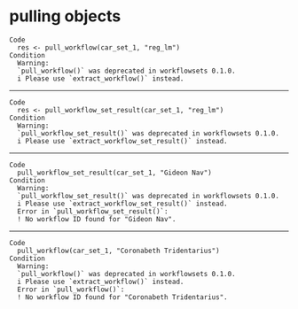 # pulling objects

    Code
      res <- pull_workflow(car_set_1, "reg_lm")
    Condition
      Warning:
      `pull_workflow()` was deprecated in workflowsets 0.1.0.
      i Please use `extract_workflow()` instead.

---

    Code
      res <- pull_workflow_set_result(car_set_1, "reg_lm")
    Condition
      Warning:
      `pull_workflow_set_result()` was deprecated in workflowsets 0.1.0.
      i Please use `extract_workflow_set_result()` instead.

---

    Code
      pull_workflow_set_result(car_set_1, "Gideon Nav")
    Condition
      Warning:
      `pull_workflow_set_result()` was deprecated in workflowsets 0.1.0.
      i Please use `extract_workflow_set_result()` instead.
      Error in `pull_workflow_set_result()`:
      ! No workflow ID found for "Gideon Nav".

---

    Code
      pull_workflow(car_set_1, "Coronabeth Tridentarius")
    Condition
      Warning:
      `pull_workflow()` was deprecated in workflowsets 0.1.0.
      i Please use `extract_workflow()` instead.
      Error in `pull_workflow()`:
      ! No workflow ID found for "Coronabeth Tridentarius".

